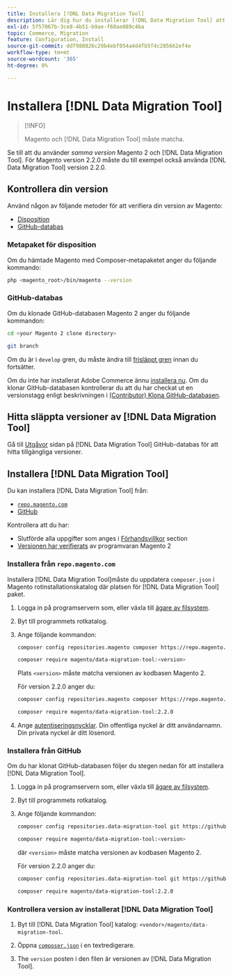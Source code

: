 ```yaml
---
title: Installera [!DNL Data Migration Tool]
description: Lär dig hur du installerar [!DNL Data Migration Tool] att överföra data mellan Magento 1 och Magento 2.
exl-id: 5f57067b-3ce8-4b51-b9ae-f60ae089c4ba
topic: Commerce, Migration
feature: Configuration, Install
source-git-commit: ddf988826c29b4ebf054a4d4fb5f4c285662ef4e
workflow-type: tm+mt
source-wordcount: '365'
ht-degree: 0%

---
```


# Installera [!DNL Data Migration Tool]

>[!INFO]
>
>Magento och [!DNL Data Migration Tool] måste matcha.


Se till att du använder *samma version* Magento 2 och [!DNL Data Migration Tool]. För Magento version 2.2.0 måste du till exempel också använda [!DNL Data Migration Tool] version 2.2.0.

## Kontrollera din version

Använd någon av följande metoder för att verifiera din version av Magento:

- [Disposition](#composer-metapackage)
- [GitHub-databas](#github-repository)

### Metapaket för disposition

Om du hämtade Magento med Composer-metapaketet anger du följande kommando:

```bash
php <magento_root>/bin/magento --version
```

### GitHub-databas

Om du klonade GitHub-databasen Magento 2 anger du följande kommandon:

```bash
cd <your Magento 2 clone directory>
```

```bash
git branch
```

Om du är i `develop` gren, du måste ändra till [frisläppt gren](https://developer.adobe.com/commerce/contributor/guides/install/change-version/) innan du fortsätter.

Om du inte har installerat Adobe Commerce ännu [installera nu](../../installation/prerequisites/commerce.md).
Om du klonar GitHub-databasen kontrollerar du att du har checkat ut en versionstagg enligt beskrivningen i [(Contributor) Klona GitHub-databasen](https://developer.adobe.com/commerce/contributor/guides/install/clone-repository/).

## Hitta släppta versioner av [!DNL Data Migration Tool]

Gå till [Utgåvor](https://github.com/magento/data-migration-tool/releases) sidan på [!DNL Data Migration Tool] GitHub-databas för att hitta tillgängliga versioner.

## Installera [!DNL Data Migration Tool]

Du kan installera [!DNL Data Migration Tool] från:

- [`repo.magento.com`](#install-from-repomagentocom)
- [GitHub](#install-from-github)

Kontrollera att du har:

- Slutförde alla uppgifter som anges i [Förhandsvillkor](prerequisites.md) section
- [Versionen har verifierats](install.md#check-your-version) av programvaran Magento 2

### Installera från `repo.magento.com`

Installera [!DNL Data Migration Tool]måste du uppdatera `composer.json` i Magento rotinstallationskatalog där platsen för [!DNL Data Migration Tool] paket.

1. Logga in på programservern som, eller växla till [ägare av filsystem](../../installation/prerequisites/file-system/overview.md).
1. Byt till programmets rotkatalog.
1. Ange följande kommandon:

   ```bash
   composer config repositories.magento composer https://repo.magento.com
   ```

   ```bash
   composer require magento/data-migration-tool:<version>
   ```

   Plats `<version>` måste matcha versionen av kodbasen Magento 2.

   För version 2.2.0 anger du:

   ```bash
   composer config repositories.magento composer https://repo.magento.com
   ```

   ```bash
   composer require magento/data-migration-tool:2.2.0
   ```

1. Ange [autentiseringsnycklar](../../installation/prerequisites/authentication-keys.md). Din offentliga nyckel är ditt användarnamn. Din privata nyckel är ditt lösenord.

### Installera från GitHub

Om du har klonat GitHub-databasen följer du stegen nedan för att installera [!DNL Data Migration Tool].

1. Logga in på programservern som, eller växla till [ägare av filsystem](../../installation/prerequisites/file-system/overview.md).
1. Byt till programmets rotkatalog.
1. Ange följande kommandon:

   ```bash
   composer config repositories.data-migration-tool git https://github.com/magento/data-migration-tool
   ```

   ```bash
   composer require magento/data-migration-tool:<version>
   ```

   där `<version>` måste matcha versionen av kodbasen Magento 2.

   För version 2.2.0 anger du:

   ```bash
   composer config repositories.data-migration-tool git https://github.com/magento/data-migration-tool
   ```

   ```bash
   composer require magento/data-migration-tool:2.2.0
   ```

### Kontrollera version av installerat [!DNL Data Migration Tool]

1. Byt till [!DNL Data Migration Tool] katalog: `<vendor>/magento/data-migration-tool`.

1. Öppna [`composer.json`](https://github.com/magento/data-migration-tool/blob/2.4/composer.json) i en textredigerare.

1. The `version` posten i den filen är versionen av [!DNL Data Migration Tool].
